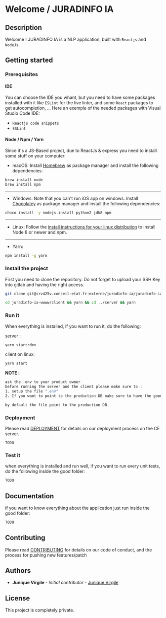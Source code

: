 # Welcome / JURADINFO IA

## Description

Welcome ! JURADINFO IA is a NLP application, built with `Reactjs` and `NodeJs`.

## Getting started

### Prerequisites

#### IDE

You can choose the IDE you whant, but you need to have some packages installed with it like `ESLint` for the live linter, and some `React` packages to get autocompletion, ...
Here an exemple of the needed packages with Visual Studio Code IDE:

- `Reactjs code snippets`
- `ESLint`

#### Node / Npm / Yarn

Since it's a JS-Based project, due to ReactJs & express you need to install some stuff on your computer:

- macOS:
  Install [Homebrew](https://brew.sh) as package manager and install the following dependencies:

```bash
brew install node
brew install npm
```
---
- Windows:
  Note that you can't run iOS app on windows.
  Install [Chocolatey](https://chocolatey.org) as package manager and install the following dependencies:

```bash
choco install -y nodejs.install python2 jdk8 npm
```
---
- Linux:
  Follow the [install instructions for your linux distribution](https://nodejs.org/en/download/package-manager/) to install Node 8 or newer and npm.
---
- Yarn:
```bash
npm install -g yarn
```

### Install the project

First you need to clone the repository.
  Do not forget to upload your SSH Key into gitlab and having the right access.

```bash
git clone git@srv425v.conseil-etat.fr:externe/juradinfo-ia/juradinfo-ia-www.git
```

```bash
cd juradinfo-ia-wwww/client && yarn && cd ../server && yarn
```

### Run it

When everything is installed, if you want to run it, do the following:

server :
```bash
yarn start:dev
```

client on linux:
```bash
yarn start
```

**NOTE :**
```bash
ask the .env to your product owner
before running the server and the client please make sure to :
1. setup the file ".env"
2. If you want to point to the production DB make sure to have the good right.

by default the file point to the production DB.
```

### Deployment

Please read [DEPLOYMENT](./docs/DEPLOYMENT.md) for details on our deployment process on the CE server.
```
TODO
```

### Test it

when everything is installed and run well, if you want to run every unit tests, do the following inside the good folder:

```bash
TODO
```

## Documentation

if you want to know everything about the application just run inside the good folder:

```bash
TODO
```

## Contributing

Please read [CONTRIBUTING](CONTRIBUTING.md) for details on our code of conduct, and the process for pushing new features/patch

## Authors

* **Junique Virgile** - *Initial contributor* - [Junique Virgile](https://github.com/werayn)

## License

This project is completely private.
